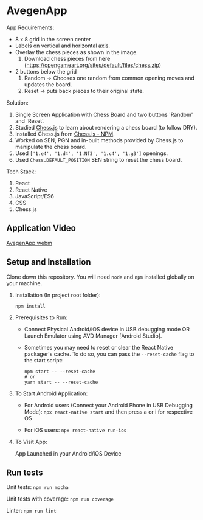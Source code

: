 # AvegenApp

App Requirements:
- 8 x 8 grid in the screen center
- Labels on vertical and horizontal axis.
- Overlay the chess pieces as shown in the image.
    1. Download chess pieces from here (https://opengameart.org/sites/default/files/chess.zip)
- 2 buttons below the grid
    1. Random -> Chooses one random from common opening moves and updates the board.
    2. Reset -> puts back pieces to their original state.


Solution:
1. Single Screen Application with Chess Board and two buttons 'Random' and 'Reset'.
2. Studied <a href="https://www.npmjs.com/package/chess.js">Chess.js</a> to learn about rendering a chess board  (to follow DRY).
4. Installed Chess.js from <a href="https://www.npmjs.com/package/chess.js">Chess.js - NPM</a>.
5. Worked on SEN, PGN and in-built methods provided by Chess.js to manipulate the chess board.
6. Used `['1.e4', '1.d4', '1.Nf3', '1.c4', '1.g3']` openings.
7. Used `Chess.DEFAULT_POSITION` SEN string to reset the chess board.

Tech Stack:
  1. React
  2. React Native
  3. JavaScript/ES6
  4. CSS
  5. Chess.js
  
## Application Video
[AvegenApp.webm](https://user-images.githubusercontent.com/46965764/228624904-80b63bd0-f8a6-492f-9b27-d2cad62e5777.webm)

## Setup and Installation

Clone down this repository. You will need `node` and `npm` installed globally on your machine.  

1. Installation (In project root folder):

    `npm install`    

2. Prerequisites to Run:
    
     - Connect Physical Android/iOS device in USB debugging mode  OR  Launch Emulator using AVD Manager [Android Studio].
     - Sometimes you may need to reset or clear the React Native packager's cache. To do so, you can pass the `--reset-cache` flag to the start script:

          ```
          npm start -- --reset-cache
          # or
          yarn start -- --reset-cache
          ```

3. To Start Android Application:

    * For Android users (Connect your Android Phone in USB Debugging Mode):
      `npx react-native start` and then press a or i for respective OS

    * For iOS users:
      `npx react-native run-ios`

4. To Visit App: 
    
    App Launched in your Android/iOS Device
    
## Run tests
Unit tests: `npm run mocha`

Unit tests with coverage: `npm run coverage`

Linter: `npm run lint`

